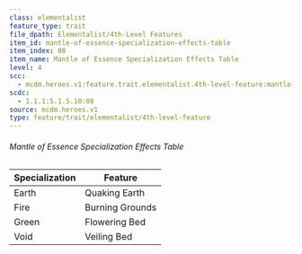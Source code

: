 ```yaml
---
class: elementalist
feature_type: trait
file_dpath: Elementalist/4th-Level Features
item_id: mantle-of-essence-specialization-effects-table
item_index: 08
item_name: Mantle of Essence Specialization Effects Table
level: 4
scc:
  - mcdm.heroes.v1:feature.trait.elementalist.4th-level-feature:mantle-of-essence-specialization-effects-table
scdc:
  - 1.1.1:5.1.5.10:08
source: mcdm.heroes.v1
type: feature/trait/elementalist/4th-level-feature
---
```


###### Mantle of Essence Specialization Effects Table

| Specialization | Feature         |
| -------------- | --------------- |
| Earth          | Quaking Earth   |
| Fire           | Burning Grounds |
| Green          | Flowering Bed   |
| Void           | Veiling Bed     |
